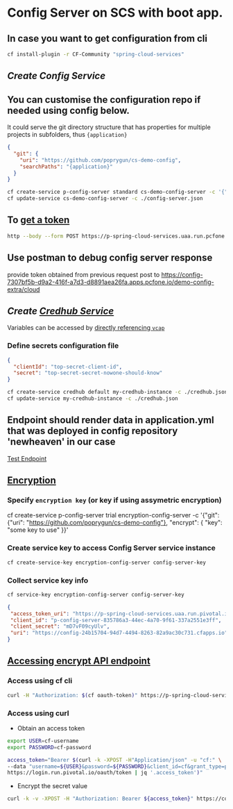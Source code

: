 # Config Server on SCS with boot app.

## In case you want to get configuration from cli

```bash
cf install-plugin -r CF-Community "spring-cloud-services"
```

## _Create Config Service_


## You can customise the configuration repo if needed using config below.

It could serve the git directory structure that has properties for multiple projects in subfolders, thus `{application}` 

```json
{
  "git": {
    "uri": "https://github.com/poprygun/cs-demo-config",
    "searchPaths": "{application}"
  }
}
```

```bash
cf create-service p-config-server standard cs-demo-config-server -c '{"git": {"uri": "https://github.com/poprygun/cs-demo-config"}, "encrypt": { "key": "some key to use" }}'
cf update-service cs-demo-config-server -c ./config-server.json 
```



## To [get a token](https://gist.github.com/kelapure/1670b881b02cf3abe77891ea55d411fc)

```bash
http --body --form POST https://p-spring-cloud-services.uaa.run.pcfone.io/oauth/token grant_type=client_credentials --auth xexe-clientid:xexe-password | jq -r .access_token
```

## Use postman to debug config server response

provide token obtained from previous request
post to https://config-7307bf5b-d9a2-416f-a7d3-d8891aea26fa.apps.pcfone.io/demo-config-extra/cloud


## _Create [Credhub Service](https://docs.pivotal.io/credhub-service-broker/using.html)_

Variables can be accessed by [directly referencing `vcap`](https://pivotal.io/application-transformation-recipes/security/securing-applications-with-credhub)

### Define secrets configuration file

```json
{
  "clientId": "top-secret-client-id",
  "secret": "top-secret-secret-nowone-should-know"
}
```

```bash
cf create-service credhub default my-credhub-instance -c ./credhub.json
cf update-service my-credhub-instance -c ./credhub.json
```


## Endpoint should render data in application.yml that was deployed in config repository 'newheaven' in our case

[Test Endpoint](https://cs-demo.apps.pcfone.io/where)

## [Encryption](https://docs.run.pivotal.io/spring-cloud-services/config-server/configuring-with-git.html#encryption-and-encrypted-values)


### Specify `encryption key` (or key if using assymetric encryption)

cf create-service p-config-server trial encryption-config-server -c '{"git": {"uri": "https://github.com/poprygun/cs-demo-config"}, "encrypt": { "key": "some key to use" }}'


### Create service key to access Config Server service instance

```bash
cf create-service-key encryption-config-server config-server-key
```

### Collect service key info

```bash
cf service-key encryption-config-server config-server-key

```

```json
{
 "access_token_uri": "https://p-spring-cloud-services.uaa.run.pivotal.io/oauth/token",
 "client_id": "p-config-server-835786a3-44ec-4a70-9f61-337a2551e3ff",
 "client_secret": "mD7vF09cyUlv",
 "uri": "https://config-24b15704-94d7-4494-8263-82a9ac30c731.cfapps.io"
}
```


## [Accessing encrypt API endpoint](https://docs.pivotal.io/spring-cloud-services/1-5/service-broker-and-instances.html#get-access-token-for-direct-requests-to-a-service-instance)

### Access using cf cli

```bash
curl -H "Authorization: $(cf oauth-token)" https://p-spring-cloud-services.uaa.run.pivotal.io/encrypt -d 'Value to be encrypted'
```

### Access using curl

- Obtain an access token

```bash
export USER=cf-username
export PASSWORD=cf-password

access_token="Bearer $(curl -k -XPOST -H"Application/json" -u "cf:" \
--data "username=${USER}&password=${PASSWORD}&client_id=cf&grant_type=password&response_type=token" \
https://login.run.pivotal.io/oauth/token | jq '.access_token')"

```

- Encrypt the secret value

```bash
curl -k -v -XPOST -H "Authorization: Bearer ${access_token}" https://config-24b15704-94d7-4494-8263-82a9ac30c731.cfapps.io/encrypt -d 'Value to be encrypted'

```